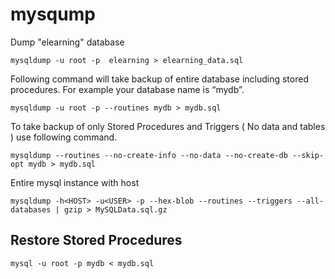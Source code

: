 # mysqump

Dump "elearning" database

```
mysqldump -u root -p  elearning > elearning_data.sql
```

Following command will take backup of entire database including stored procedures. For example your database name is “mydb”.

```
mysqldump -u root -p --routines mydb > mydb.sql
```

To take backup of only Stored Procedures and Triggers ( No data and tables ) use following command.

```
mysqldump --routines --no-create-info --no-data --no-create-db --skip-opt mydb > mydb.sql
```

Entire mysql instance with host

```
mysqldump -h<HOST> -u<USER> -p --hex-blob --routines --triggers --all-databases | gzip > MySQLData.sql.gz
```

## Restore Stored Procedures

```
mysql -u root -p mydb < mydb.sql
```
